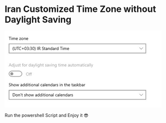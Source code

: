 # Iran Customized Time Zone without Daylight Saving

<p align="center"> <img src="time-zone.jpg"> </p>

Run the powershell Script and Enjoy it 😎
